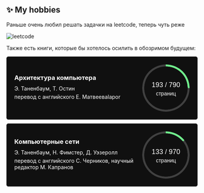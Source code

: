 <section>

  <h1>✨ My hobbies</h1>

  <p>Раньше очень любил решать задачки на leetcode, теперь чуть реже</p>
  <img
    src="https://leetcard.jacoblin.cool/Gleb001?theme=dark&ext=heatmap" alt="leetcode"
  />

  <p>Также есть книги, которые бы хотелось осилить в обозримом будущем:</p>
  <div class="bookshelf">
    <div class="book">
      <div class="about_book">
        <h3 class="book_title">Архитектура компьютера</h3>
        <p class="book_paragraph">Э. Таненбаум, Т. Остин</p>
        <p class="book_paragraph">перевод с английского Е. Матвееваlapor</p>
      </div>
      <div>
        <div class="info_page" style="--current: 193;--total: 790;">
          <span class="quantity">
            193 / 790
          </span>
          <span class="unit_of_measurement">
            страниц
          </span>
        </div>
      </div>
    </div>
    <div class="book">
      <div class="about_book">
        <h3 class="book_title">Компьютерные сети</h3>
        <p class="book_paragraph">Э. Таненбаум, Н. Фимстер, Д. Уэзеролл</p>
        <p class="book_paragraph">перевод с английского С. Черников, научный редактор М. Капранов</p>
      </div>
      <div>
        <div class="info_page" style="--current: 133;--total: 970;">
          <span class="quantity">
            133 / 970
          </span>
          <span class="unit_of_measurement">
            страниц
          </span>
        </div>
      </div>
    </div>
  </div>

</section>

<style>

/* information about reading books */

.info_page {
  --width:125px;
  --weight:5px;
  --color: #70EC8C;
  --procent: (var(--current) / var(--total)) * 100;

  width: var(--width);
  aspect-ratio: 1;
  position: relative;
  display: inline-grid;
  place-content: center;
  font-weight: medium;
  font-family: sans-serif;
}

.info_page:before {
  content: "";
  position: absolute;
  border-radius: 50%;
  inset: 0;
  background: conic-gradient(var(--color) calc(var(--procent)*1%),#404040 0);
  -webkit-mask:radial-gradient(farthest-side,#0000 calc(99% - var(--weight)),#000 calc(100% - var(--weigth)));
          mask:radial-gradient(farthest-side,#0000 calc(99% - var(--weight)),#000 calc(100% - var(--weight)));
}

.info_page:after {
  content: "";
  position: absolute;
  border-radius: 50%;
  inset: calc(50% - var(--weight)/2);
  background: var(--color);
  transform: rotate(calc(var(--procent)*3.6deg)) translateY(calc(50% - var(--width)/2));
}

.quantity {

  width: 100%;
  height: 30px;

  font-size: 18px;

  position: relative;
  top: 5px;

}

.unit_of_measurement {
  font-size: 14px;
  text-align: center;
}

/* bookshelf */

.bookshelf {

  display: flex;
  flex-direction: column;
  gap: 10px;

  width: 100%;

  padding: 0;
  margin: 0;

}

.book {

  width: 100%;
  display: flex;
  align-items: center;
  justify-content: space-between;
  gap: 10px;

  box-sizing: border-box;
  padding: 20px;

  border-radius: 5px;
  border: 1px solid #404040;

  background-color: #101010;

  color: white;

}

.book_title {
  margin: 0 0 10px;
}

.book_paragraph {
  transition: color .15s linear;
  margin: 5px 0;
}

</style>